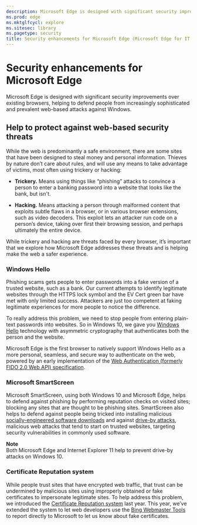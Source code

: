 ```yaml
---
description: Microsoft Edge is designed with significant security improvements over existing browsers, helping to defend people from increasingly sophisticated and prevalent web-based attacks against Windows.
ms.prod: edge
ms.mktglfcycl: explore
ms.sitesec: library
ms.pagetype: security
title: Security enhancements for Microsoft Edge (Microsoft Edge for IT Pros)
---
```


# Security enhancements for Microsoft Edge
Microsoft Edge is designed with significant security improvements over existing browsers, helping to defend people from increasingly sophisticated and prevalent web-based attacks against Windows.

## Help to protect against web-based security threats
While the web is predominantly a safe environment, there are some sites that have been designed to steal money and personal information. Thieves by nature don’t care about rules, and will use any means to take advantage of victims, most often using trickery or hacking:

- **Trickery.** Means using things like “phishing” attacks to convince a person to enter a banking password into a website that looks like the bank, but isn't.

- **Hacking.** Means attacking a person through malformed content that exploits subtle flaws in a browser, or in various browser extensions, such as video decoders. This exploit lets an attacker run code on a person’s device, taking over first their browsing session, and perhaps ultimately the entire device.

While trickery and hacking are threats faced by every browser, it’s important that we explore how Microsoft Edge addresses these threats and is helping make the web a safer experience.

### Windows Hello
Phishing scams gets people to enter passwords into a fake version of a trusted website, such as a bank. Our current attempts to identify legitimate websites through the HTTPS lock symbol and the EV Cert green bar have met with only limited success. Attackers are just too competent at faking legitimate experiences for more people to notice the difference.

To really address this problem, we need to stop people from entering plain-text passwords into websites. So in Windows 10, we gave you [Windows Hello](http://blogs.windows.com/bloggingwindows/2015/03/17/making-windows-10-more-personal-and-more-secure-with-windows-hello/) technology with asymmetric cryptography that authenticates both the person and the website.

Microsoft Edge is the first browser to natively support Windows Hello as a more personal, seamless, and secure way to authenticate on the web, powered by an early implementation of the [Web Authentication (formerly FIDO 2.0 Web API) specification](http://w3c.github.io/webauthn/).

### Microsoft SmartScreen
Microsoft SmartScreen, using both Windows 10 and Microsoft Edge, helps to defend against phishing by performing reputation checks on visited sites; blocking any sites that are thought to be phishing sites. SmartScreen also helps to defend against people being tricked into installing malicious [socially-engineered software downloads](http://operationstech.about.com/od/glossary/g/Socially-Engineered-Malware.htm) and against [drive-by attacks](https://blogs.windows.com/msedgedev/2015/12/16/smartscreen-drive-by-improvements/), malicious web attacks that tend to start on trusted websites, targeting security vulnerabilities in commonly used software.

**Note**<br>
Both Microsoft Edge and Internet Explorer 11 help to prevent drive-by attacks on Windows 10.

### Certificate Reputation system
While people trust sites that have encrypted web traffic, that trust can be undermined by malicious sites using improperly obtained or fake certificates to impersonate legitimate sites.
To help address this problem, we introduced the [Certificate Reputation system](http://blogs.msdn.com/b/ie/archive/2014/03/10/certificate-reputation-a-novel-approach-for-protecting-users-from-fraudulent-certificates.aspx) last year. This year, we’ve extended the system to let web developers use the [Bing Webmaster Tools](http://www.bing.com/toolbox/webmaster) to report directly to Microsoft to let us know about fake certificates.




